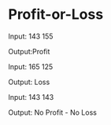 # Profit-or-Loss

Input: 143 155

Output:Profit

Input: 165 125

Output: Loss

Input: 143 143

Output: No Profit - No Loss
